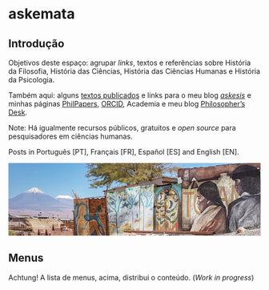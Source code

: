 askemata 
======== 

Introdução
----------
Objetivos deste espaço: agrupar *links*, textos e referências sobre História da Filosofia, História das Ciências, História das Ciências Humanas e História da Psicologia. 

Também aqui: alguns [textos publicados](publicacoes.html) e links para o meu blog *[askesis](https://askesis.hypotheses.org)* e minhas páginas [PhilPapers](http://philpeople.org/profiles/marcio-miotto), [ORCID](https://orcid.org/0000-0003-0608-0542), Academia e meu blog [Philosopher’s Desk](https://philosophersdesk.blogspot.com/). 

Note: Há igualmente recursos públicos, gratuitos e *open source* para pesquisadores em ciências humanas.  

Posts in Português [PT], Français [FR], Español [ES] and English [EN]. 

![](pueblos.jpeg)

Menus 
----- 
Achtung! A lista de menus, acima, distribui o conteúdo. (*Work in progress*)

